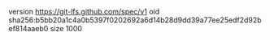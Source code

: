 version https://git-lfs.github.com/spec/v1
oid sha256:b5bb20a1c4a0b5397f0202692a6d14b28d9dd39a77ee25edf2d92bef814aaeb0
size 1000
